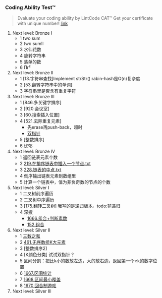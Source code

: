 
### Coding Ability Test™
>Evaluate your coding ability by LintCode CAT™ Get your certificate with unique number!
>[link](https://www.lintcode.com/cat/)

1. Next level: Bronze I
    - 1 two sum
    - 2 two sumⅡ
    - 3 水仙花数
    - 4 旋转字符串
    - 5 落单的数
    - 6 Πr²
2. Next level: Bronze II
   - 1 [13.字符串查找]Implement strStr()
        rabin-hash是O(n)复杂度
   - 2 [53.翻转字符串中的单词]
   - 3 字符串里是否含有重复字符
3. Next level: Bronze III
   - 1 [846.多关键字排序]
   - 2 [920.会议室]
   - 3 [60.搜索插入位置]
   - 4 [521.去除重复元素]
      * 先erase再push-back，超时
      * [双指针](./521.去除重复元素.txt)
   - 5 [整数排序]
   - 6 忧郁
4. Next level: Bronze IV
    - 1 返回链表元素个数
    - 2 [219.在排序链表中插入一个节点.txt](./219.在排序链表中插入一个节点.txt)
    - 3 [228.链表的中点.txt](./228.链表的中点.txt)
    - 4 倒序输出链表元素到数组里
    - 5 计算一个链表中，值为非负奇数的节点的个数
5. Next level: Silver I
    - 1 二叉树前序遍历
    - 2 二叉树中序遍历
    - 3 [175.翻转二叉树]
        我写的是递归版本。todo:非递归
    - 4 深搜
      * [1666.组合+判断素数](./1666.组合+判断素数.txt)      
      * [152.组合](./152.组合.txt)
6. Next level: Silver II
   - 1 [三数之和](./57.三数之和.cpp)
   - 2 [461.无序数组K大元素](./215.KthLargestElementinanArray.md)
   - 3 [整数排序2]
   - 4 [K颜色分类] 试试双指针？
   - 5 区间分割：把比k小的数放左边，大的放右边，返回第一个≥k的数字位置
   - 6 [1667.区间统计](https://www.jiuzhang.com/solution/1667-interval-statistics/)
   - 7 [1668.区间最小覆盖](./1668.IntervalMinimumCoverage.cpp)
   - 8 [1670.回合制游戏](https://blog.csdn.net/weixin_43981315/article/details/103930762)
7. Next level: Silver III
